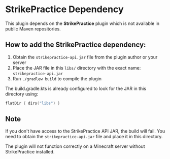 # StrikePractice Dependency

This plugin depends on the **StrikePractice** plugin which is not available in public Maven repositories.

## How to add the StrikePractice dependency:

1. Obtain the `strikepractice-api.jar` file from the plugin author or your server
2. Place the JAR file in this `libs/` directory with the exact name: `strikepractice-api.jar`
3. Run `./gradlew build` to compile the plugin

The build.gradle.kts is already configured to look for the JAR in this directory using:
```kotlin
flatDir { dirs("libs") }
```

## Note

If you don't have access to the StrikePractice API JAR, the build will fail. You need to obtain the `strikepractice-api.jar` file and place it in this directory.

The plugin will not function correctly on a Minecraft server without StrikePractice installed.
